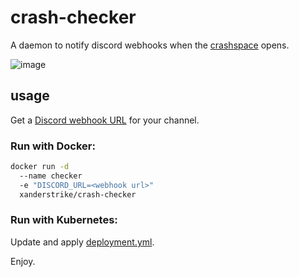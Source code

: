 # crash-checker

A daemon to notify discord webhooks when the
[crashspace](https://blog.crashspace.org/) opens.

![image](https://user-images.githubusercontent.com/1565303/134781532-d422190d-6288-4372-bc80-bcf901230545.png)

## usage

Get a [Discord webhook URL](https://support.discord.com/hc/en-us/articles/228383668-Intro-to-Webhooks)
for your channel.

### Run with Docker:

```sh
docker run -d
  --name checker
  -e "DISCORD_URL=<webhook url>"
  xanderstrike/crash-checker
```

### Run with Kubernetes:

Update and apply [deployment.yml](deployment.yml).

Enjoy.
